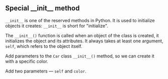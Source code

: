 ## Special &#95;&#95;init&#95;&#95; method

`__init__` is one of the reserved methods in Python. It is used to initialize objects it 
creates: `__init__` is short for "initialize". 

The `__init__()` function is called when an object of the class is created, 
it initializes the object and its attributes. It always takes at least 
one argument, `self`, which refers to the object itself.


Add parameters to the `Car` class `__init__()` method, so we can create it with a specific color.  

<div class='hint'>Add two parameters &mdash; <code>self</code> and <code>color</code>.</div>
